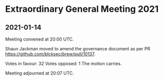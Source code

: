 # Extraordinary General Meeting 2021

## 2021-01-14

Meeting convened at 20:00 UTC.

Shaun Jackman moved to amend the governance document as per PR <https://github.com/blcksec/brew/pull/10137>.

Votes in favour: 32
Votes opposed: 1
The motion carries.

Meeting adjourned at 20:07 UTC.
